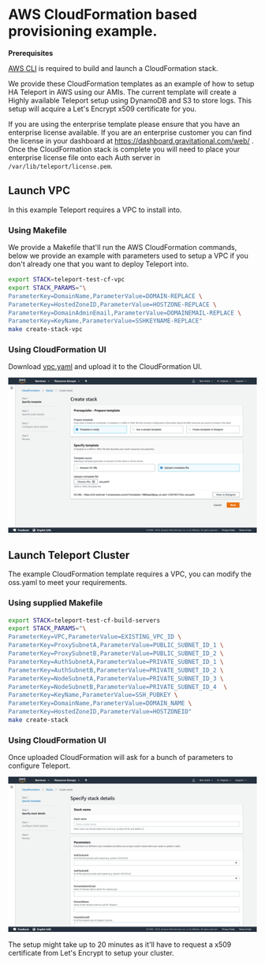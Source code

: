 # AWS CloudFormation based provisioning example.

**Prerequisites** 

[AWS CLI](https://aws.amazon.com/cli/) is required to build and launch a CloudFormation stack.

We provide these CloudFormation templates as an example of how to setup HA Teleport in
AWS using our AMIs. The current template will create a Highly available Teleport setup
using DynamoDB and S3 to store logs. This setup will acquire a Let's Encrypt x509 certificate
for you.

If you are using the enterprise template please ensure that you have an enterprise license
available. If you are an enterprise customer you can find the license in your dashboard 
at https://dashboard.gravitational.com/web/ . Once the CloudFormation stack is complete 
you will need to place your enterprise license file onto each Auth server in   
`/var/lib/teleport/license.pem`.

## Launch VPC
In this example Teleport requires a VPC to install into.

### Using Makefile
We provide a Makefile that'll run the AWS CloudFormation commands, below we provide
an example with parameters used to setup a VPC if you don't already one that you 
want to deploy Teleport into. 

```bash
export STACK=teleport-test-cf-vpc
export STACK_PARAMS="\
ParameterKey=DomainName,ParameterValue=DOMAIN-REPLACE \
ParameterKey=HostedZoneID,ParameterValue=HOSTZONE-REPLACE \
ParameterKey=DomainAdminEmail,ParameterValue=DOMAINEMAIL-REPLACE \
ParameterKey=KeyName,ParameterValue=SSHKEYNAME-REPLACE"
make create-stack-vpc
```

### Using CloudFormation UI
Download [vpc.yaml](https://github.com/gravitational/teleport/blob/master/examples/aws/cloudformation/vpc.yaml) and upload it to the CloudFormation UI. 

![Uploading YAML](./img/aws-cf-oss-teleport-img.png)

## Launch Teleport Cluster
The example CloudFormation template requires a VPC, you can modify the oss.yaml to
meet your requirements. 

### Using supplied Makefile

```bash
export STACK=teleport-test-cf-build-servers
export STACK_PARAMS="\
ParameterKey=VPC,ParameterValue=EXISTING_VPC_ID \
ParameterKey=ProxySubnetA,ParameterValue=PUBLIC_SUBNET_ID_1 \
ParameterKey=ProxySubnetB,ParameterValue=PUBLIC_SUBNET_ID_2 \
ParameterKey=AuthSubnetA,ParameterValue=PRIVATE_SUBNET_ID_1 \
ParameterKey=AuthSubnetB,ParameterValue=PRIVATE_SUBNET_ID_2 \
ParameterKey=NodeSubnetA,ParameterValue=PRIVATE_SUBNET_ID_3 \
ParameterKey=NodeSubnetB,ParameterValue=PRIVATE_SUBNET_ID_4  \
ParameterKey=KeyName,ParameterValue=SSH_PUBKEY \
ParameterKey=DomainName,ParameterValue=DOMAIN_NAME \
ParameterKey=HostedZoneID,ParameterValue=HOSTZONEID" 
make create-stack 
```
### Using CloudFormation UI
Once uploaded CloudFormation will ask for a bunch of parameters to configure Teleport.

![Adding Setting](./img/aws-cf-oss-teleport.png)

The setup might take up to 20 minutes as it'll have to request a x509 certificate
from Let's Encrypt to setup your cluster. 
